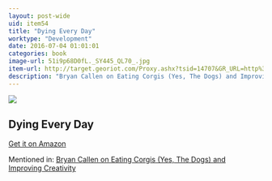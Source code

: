 ```yaml
---
layout: post-wide
uid: item54
title: "Dying Every Day"
worktype: "Development"
date: 2016-07-04 01:01:01
categories: book
image-url: 51i9p68D0fL._SY445_QL70_.jpg
item-url: http://target.georiot.com/Proxy.ashx?tsid=14707&GR_URL=http%3A%2F%2Fwww.amazon.com%2FDying-Every-Day-Seneca-Court-ebook%2Fdp%2FB00F8F7OZQ%2F
description: "Bryan Callen on Eating Corgis (Yes, The Dogs) and Improving Creativity"
---
```

<a href="http://target.georiot.com/Proxy.ashx?tsid=14707&GR_URL=http%3A%2F%2Fwww.amazon.com%2FDying-Every-Day-Seneca-Court-ebook%2Fdp%2FB00F8F7OZQ%2F" target="blank"><img src="../../../../img/thumbs/51i9p68D0fL._SY445_QL70_.jpg" class="prod-img"></a>
<h2>Dying Every Day</h2>
<p><a href="http://target.georiot.com/Proxy.ashx?tsid=14707&GR_URL=http%3A%2F%2Fwww.amazon.com%2FDying-Every-Day-Seneca-Court-ebook%2Fdp%2FB00F8F7OZQ%2F" target="blank">Get it on Amazon</a><p>
<p>Mentioned in: <a href="http://fourhourworkweek.com/2014/12/01/bryan-callen/" target="blank">Bryan Callen on Eating Corgis (Yes, The Dogs) and Improving Creativity</a></p>
